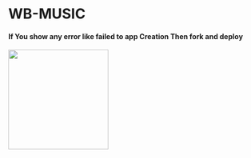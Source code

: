 # WB-MUSIC

<h4>If You show any error like failed to app Creation Then fork and deploy </h4>
<a href="https://dashboard.heroku.com/new?template=https://github.com/TheTeamVivek/WB-MUSIC/"><img src="https://img.shields.io/badge/Deploy%20To%20Heroku-red?style=for-the-badge&logo=heroku" width="200""/></a>

